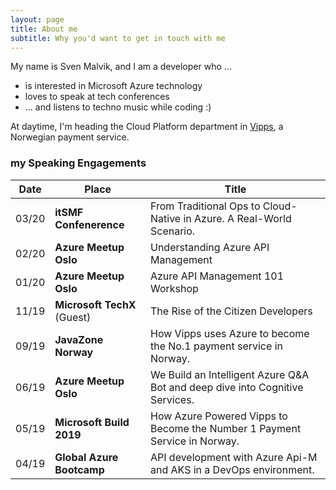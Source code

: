 ```yaml
---
layout: page
title: About me
subtitle: Why you'd want to get in touch with me
---
```


My name is Sven Malvik, and I am a developer who ...

- is interested in Microsoft Azure technology
- loves to speak at tech conferences
- ... and listens to techno music while coding :)

At daytime, I'm heading the Cloud Platform department in [Vipps](https://vipps.no), a Norwegian payment service.

### my Speaking Engagements

|Date   |Place  |Title  |
|---    |---    |---    |
|03/20  |**itSMF Confenerence**     |From Traditional Ops to Cloud-Native in Azure. A Real-World Scenario.  |
|02/20  |**Azure Meetup Oslo**      |Understanding Azure API Management |
|01/20  |**Azure Meetup Oslo**      |Azure API Management 101 Workshop  |
|11/19  |**Microsoft TechX** (Guest)|The Rise of the Citizen Developers |
|09/19  |**JavaZone Norway**        |How Vipps uses Azure to become the No.1 payment service in Norway. |
|06/19  |**Azure Meetup Oslo**      |We Build an Intelligent Azure Q&A Bot and deep dive into Cognitive Services.   |
|05/19  |**Microsoft Build 2019**   |How Azure Powered Vipps to Become the Number 1 Payment Service in Norway.  |
|04/19  |**Global Azure Bootcamp**  |API development with Azure Api-M and AKS in a DevOps environment.  |
